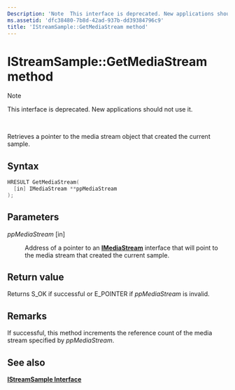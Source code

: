 ```yaml
---
Description: 'Note  This interface is deprecated. New applications should not use it. Retrieves a pointer to the media stream object that created the current sample.'
ms.assetid: 'dfc38480-7b8d-42ad-937b-dd39384796c9'
title: 'IStreamSample::GetMediaStream method'
---
```


# IStreamSample::GetMediaStream method

> [!Note]  
> This interface is deprecated. New applications should not use it.

 

Retrieves a pointer to the media stream object that created the current sample.

## Syntax


```C++
HRESULT GetMediaStream(
  [in] IMediaStream **ppMediaStream
);
```



## Parameters

<dl> <dt>

*ppMediaStream* \[in\]
</dt> <dd>

Address of a pointer to an [**IMediaStream**](imediastream.md) interface that will point to the media stream that created the current sample.

</dd> </dl>

## Return value

Returns S\_OK if successful or E\_POINTER if *ppMediaStream* is invalid.

## Remarks

If successful, this method increments the reference count of the media stream specified by *ppMediaStream*.

## See also

<dl> <dt>

[**IStreamSample Interface**](istreamsample.md)
</dt> </dl>

 

 



